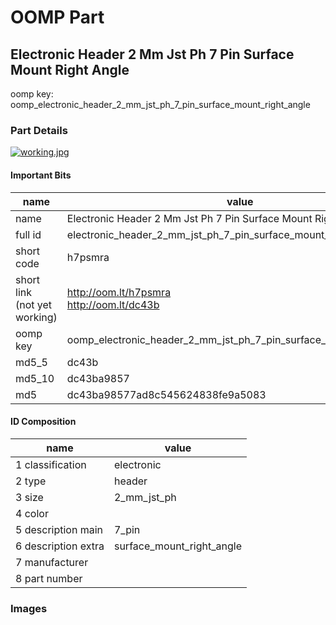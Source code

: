 # OOMP Part  
## Electronic Header 2 Mm Jst Ph 7 Pin Surface Mount Right Angle  
  
oomp key: oomp_electronic_header_2_mm_jst_ph_7_pin_surface_mount_right_angle  
  
### Part Details  
  
[![working.jpg](working_600.jpg)](working.jpg)  
  
#### Important Bits  
| name | value | 
| --- | --- | 
| name | Electronic Header 2 Mm Jst Ph 7 Pin Surface Mount Right Angle | 
| full id | electronic_header_2_mm_jst_ph_7_pin_surface_mount_right_angle | 
| short code | h7psmra | 
| short link<br>(not yet working) | http://oom.lt/h7psmra<br>http://oom.lt/dc43b | 
| oomp key | oomp_electronic_header_2_mm_jst_ph_7_pin_surface_mount_right_angle | 
| md5_5 | dc43b | 
| md5_10 | dc43ba9857 | 
| md5 | dc43ba98577ad8c545624838fe9a5083 | 
#### ID Composition  
| name | value | 
| --- | --- | 
| 1 classification | electronic | 
| 2 type | header | 
| 3 size | 2_mm_jst_ph | 
| 4 color |  | 
| 5 description main | 7_pin | 
| 6 description extra | surface_mount_right_angle | 
| 7 manufacturer |  | 
| 8 part number |  | 
### Images  
